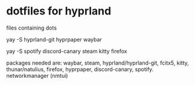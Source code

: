 # dotfiles for hyprland
files containing dots

yay -S hyprland-git hyprpaper waybar


yay -S spotify discord-canary steam kitty firefox

packages needed are:
waybar, steam,  hyprland/hyprland-git, fcitx5, kitty, thunar/natulius, firefox, hyprpaper, discord-canary, spotify. networkmanager (nmtui)
